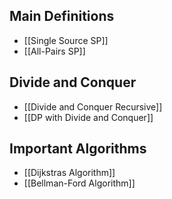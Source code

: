 ## Main Definitions
- [[Single Source SP]]
- [[All-Pairs SP]]

## Divide and Conquer
- [[Divide and Conquer Recursive]]
- [[DP with Divide and Conquer]]

## Important Algorithms
- [[Dijkstras Algorithm]]
- [[Bellman-Ford Algorithm]]
